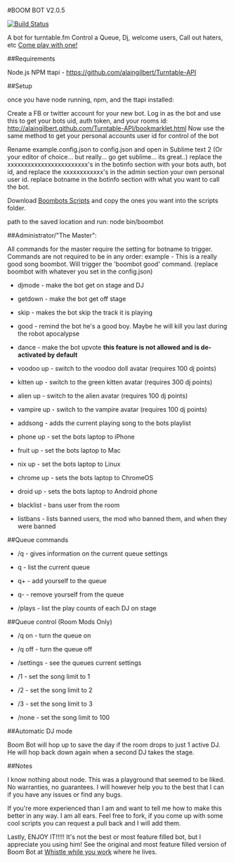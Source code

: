 #BOOM BOT V2.0.5

[![Build Status](https://secure.travis-ci.org/TerrordactylDesigns/boombot.png)](http://travis-ci.org/TerrordactylDesigns/boombot)

A bot for turntable.fm
Control a Queue,
Dj, welcome users,
Call out haters, etc
[Come play with one!](https://github.com/TerrordactylDesigns/boombot/wiki/Rooms-using-Boombot!-Add-yours!)

##Requirements

  Node.js
  NPM
  ttapi - https://github.com/alaingilbert/Turntable-API

##Setup

once you have node running, npm,
and the ttapi installed:

Create a FB or twitter account for your new bot.
Log in as the bot and use this to get your bots uid, auth token, and your rooms id:
http://alaingilbert.github.com/Turntable-API/bookmarklet.html
Now use the same method to get your personal accounts user id for control of the bot

Rename example.config.json to config.json and open in Sublime text 2 (Or your editor of choice... but really... go get sublime... its great..)
replace the xxxxxxxxxxxxxxxxxxxxxxxx's in the botinfo section with your bots auth, bot id, and replace the xxxxxxxxxxxx's in the admin section your own personal user id.
replace botname in the botinfo section with what you want to call the bot.

Download [Boombots Scripts](https://github.com/TerrordactylDesigns/Boombot-Scripts) and copy the ones you want into the scripts folder.

path to the saved location and run:
node bin/boombot


##Administrator/"The Master":

  All commands for the master require the setting for botname to trigger.
  Commands are not required to be in any order: example - This is a really good song boombot. Will trigger the 'boombot good' command. (replace boombot with whatever you set in the config.json)

* djmode - make the bot get on stage and DJ

* getdown - make the bot get off stage

* skip - makes the bot skip the track it is playing

* good - remind the bot he's a good boy. Maybe he will kill you last during the robot apocalypse

* dance - make the bot upvote **this feature is not allowed and is de-activated by default**

* voodoo up - switch to the voodoo doll avatar (requires 100 dj points)

* kitten up - switch to the green kitten avatar (requires 300 dj points)

* alien up - switch to the alien avatar (requires 100 dj points)

* vampire up - switch to the vampire avatar (requires 100 dj points)

* addsong - adds the current playing song to the bots playlist

* phone up - set the bots laptop to iPhone

* fruit up - set the bots laptop to Mac

* nix up - set the bots laptop to Linux

* chrome up - sets the bots laptop to ChromeOS

* droid up - sets the bots laptop to Android phone

* blacklist <username> - bans user from the room

* listbans - lists banned users, the mod who banned them, and when they were banned

##Queue commands

* /q - gives information on the current queue settings

* q - list the current queue

* q+ - add yourself to the queue

* q- - remove yourself from the queue

* /plays - list the play counts of each DJ on stage

##Queue control (Room Mods Only)

* /q on - turn the queue on

* /q off - turn the queue off

* /settings - see the queues current settings

* /1 - set the song limit to 1

* /2 - set the song limit to 2

* /3 - set the song limit to 3

* /none - set the song limit to 100

##Automatic DJ mode

Boom Bot will hop up to save the day if the room drops to just 1 active DJ. He will hop back down again when a second DJ takes the stage.

##Notes

I know nothing about node. This was a playground that seemed to be liked. No warranties, no guarantees. I will however help you to the best that I can if you have any issues or find any bugs.

If you're more experienced than I am and want to tell me how to make this better in any way. I am all ears. Feel free to fork, if you come up with some cool scripts you can request a pull back and I will add them.

Lastly, ENJOY IT!!!!! It's not the best or most feature filled bot, but I appreciate you using him!
See the original and most feature filled version of Boom Bot at [Whistle while you work](http://turntable.fm/whistle_while_you_work43) where he lives.